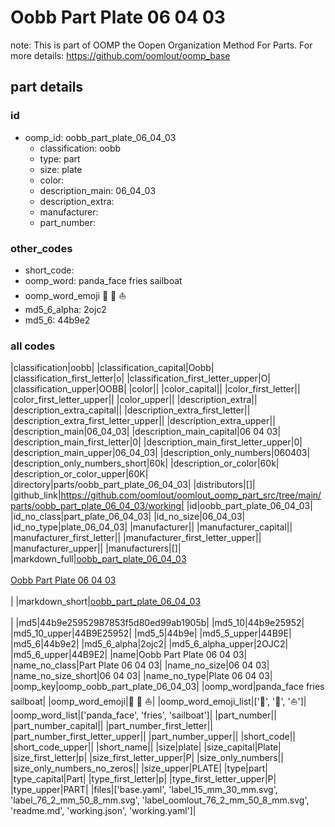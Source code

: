 # Oobb Part Plate 06 04 03  

note: This is part of OOMP the Oopen Organization Method For Parts. For more details: https://github.com/oomlout/oomp_base

##  part details





### id
* oomp_id: oobb_part_plate_06_04_03
  * classification: oobb
  * type: part
  * size: plate
  * color: 
  * description_main: 06_04_03
  * description_extra: 
  * manufacturer: 
  * part_number: 

### other_codes
* short_code: 
* oomp_word: panda_face fries sailboat
* oomp_word_emoji :panda_face: :fries: :sailboat:
* md5_6_alpha: 2ojc2
* md5_6: 44b9e2

### all codes 
|classification|oobb|
|classification_capital|Oobb|
|classification_first_letter|o|
|classification_first_letter_upper|O|
|classification_upper|OOBB|
|color||
|color_capital||
|color_first_letter||
|color_first_letter_upper||
|color_upper||
|description_extra||
|description_extra_capital||
|description_extra_first_letter||
|description_extra_first_letter_upper||
|description_extra_upper||
|description_main|06_04_03|
|description_main_capital|06 04 03|
|description_main_first_letter|0|
|description_main_first_letter_upper|0|
|description_main_upper|06_04_03|
|description_only_numbers|060403|
|description_only_numbers_short|60k|
|description_or_color|60k|
|description_or_color_upper|60K|
|directory|parts/oobb_part_plate_06_04_03|
|distributors|[]|
|github_link|https://github.com/oomlout/oomlout_oomp_part_src/tree/main/parts/oobb_part_plate_06_04_03/working|
|id|oobb_part_plate_06_04_03|
|id_no_class|part_plate_06_04_03|
|id_no_size|06_04_03|
|id_no_type|plate_06_04_03|
|manufacturer||
|manufacturer_capital||
|manufacturer_first_letter||
|manufacturer_first_letter_upper||
|manufacturer_upper||
|manufacturers|[]|
|markdown_full|[oobb_part_plate_06_04_03](https://github.com/oomlout/oomlout_oomp_part_src/tree/main/parts/oobb_part_plate_06_04_03/working)<br>[](https://github.com/oomlout/oomlout_oomp_part_src/tree/main/parts/oobb_part_plate_06_04_03/working)<br>[Oobb Part Plate 06 04 03](https://github.com/oomlout/oomlout_oomp_part_src/tree/main/parts/oobb_part_plate_06_04_03/working)<br><br>|
|markdown_short|[oobb_part_plate_06_04_03](https://github.com/oomlout/oomlout_oomp_part_src/tree/main/parts/oobb_part_plate_06_04_03/working)<br><br>|
|md5|44b9e25952987853f5d80ed99ab1905b|
|md5_10|44b9e25952|
|md5_10_upper|44B9E25952|
|md5_5|44b9e|
|md5_5_upper|44B9E|
|md5_6|44b9e2|
|md5_6_alpha|2ojc2|
|md5_6_alpha_upper|2OJC2|
|md5_6_upper|44B9E2|
|name|Oobb Part Plate 06 04 03|
|name_no_class|Part Plate 06 04 03|
|name_no_size|06 04 03|
|name_no_size_short|06 04 03|
|name_no_type|Plate 06 04 03|
|oomp_key|oomp_oobb_part_plate_06_04_03|
|oomp_word|panda_face fries sailboat|
|oomp_word_emoji|:panda_face: :fries: :sailboat:|
|oomp_word_emoji_list|[':panda_face:', ':fries:', ':sailboat:']|
|oomp_word_list|['panda_face', 'fries', 'sailboat']|
|part_number||
|part_number_capital||
|part_number_first_letter||
|part_number_first_letter_upper||
|part_number_upper||
|short_code||
|short_code_upper||
|short_name||
|size|plate|
|size_capital|Plate|
|size_first_letter|p|
|size_first_letter_upper|P|
|size_only_numbers||
|size_only_numbers_no_zeros||
|size_upper|PLATE|
|type|part|
|type_capital|Part|
|type_first_letter|p|
|type_first_letter_upper|P|
|type_upper|PART|
|files|['base.yaml', 'label_15_mm_30_mm.svg', 'label_76_2_mm_50_8_mm.svg', 'label_oomlout_76_2_mm_50_8_mm.svg', 'readme.md', 'working.json', 'working.yaml']|
